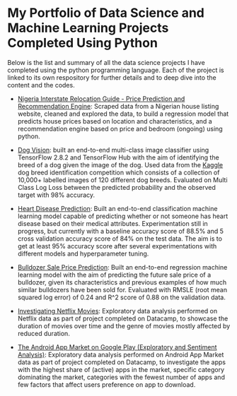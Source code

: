 # My Portfolio of Data Science and Machine Learning Projects Completed Using Python
Below is the list and summary of all the data science projects I have completed using the python programming language. Each of the project is linked to its own respository for further details and to deep dive into the content and the codes.

- [Nigeria Interstate Relocation Guide - Price Prediction and Recommendation Engine](https://github.com/tosmartak/Data-Science-and-Machine-Learning-Projects-with-Python/blob/main/Nigerian_State_Relocation_Guide_and_Tips.ipynb): Scraped data from a Nigerian house listing website, cleaned and explored the data, to build a regression model that predicts house prices based on location and characteristics, and a recommendation engine based on price and bedroom (ongoing) using python.

- [Dog Vision](https://github.com/tosmartak/Data-Science-and-Machine-Learning-Projects-with-Python/blob/main/Dog%20Vision/dog_vision.ipynb): built an end-to-end multi-class image classifier using TensorFlow 2.8.2 and TensorFlow Hub with the aim of identifying the breed of a dog given the image of the dog. Used data from the [Kaggle](https://www.kaggle.com/c/dog-breed-identification/data) dog breed identification competition which consists of a collection of 10,000+ labelled images of 120 different dog breeds. Evaluated on Multi Class Log Loss between the predicted probability and the observed target with 98% accuracy.

- [Heart Disease Prediction](https://github.com/tosmartak/Data-Science-with-Python-Projects/blob/main/Heart%20Disease%20Prediction%20-%20Classification/end-to-end-heart-disease-classification.ipynb): Built an end-to-end classification machine learning model capable of predicting whether or not someone has heart disease based on their medical attributes. Experimentation still in progress, but currently with a baseline accuracy score of 88.5% and 5 cross validation accuracy score of 84% on the test data. The aim is to get at least 95% accuracy score after several experimentations with different models and hyperparameter tuning.

- [Bulldozer Sale Price Prediction](https://github.com/tosmartak/Data-Science-with-Python-Projects/blob/main/Bulldozer%20Price%20Prediction/end-to-end-bulldozer-price-regression.ipynb): Built an end-to-end regression machine learning model with the aim of predicting the future sale price of a bulldozer, given its characteristics and previous examples of how much similar bulldozers have been sold for. Evaluated with RMSLE (root mean squared log error) of 0.24 and R^2 score of 0.88 on the validation data.

- [Investigating Netflix Movies](https://github.com/tosmartak/Data-Science-with-Python-Projects/blob/main/Investigating%20Netflix%20Movies/notebook.ipynb): Exploratory data analysis performed on Netflix data as part of project completed on Datacamp, to showcase the duration of movies over time and the genre of movies mostly affected by reduced duration.

- [The Android App Market on Google Play (Exploratory and Sentiment Analysis)](https://github.com/tosmartak/Data-Science-with-Python-Projects/blob/main/The%20Android%20App%20Market%20on%20Google%20Play%20-%20Exploratory%20and%20Sentiment%20Analysis.py): Exploratory data analysis performed on Android App Market data as part of project completed on Datacamp, to investigate the apps with the highest share of (active) apps in the market, specific category dominating the market, categories with the fewest number of apps and few factors that affect users preference on app to download.

